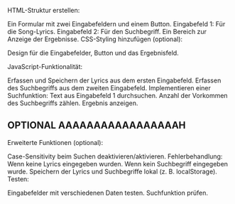 
HTML-Struktur erstellen:

Ein Formular mit zwei Eingabefeldern und einem Button.
Eingabefeld 1: Für die Song-Lyrics.
Eingabefeld 2: Für den Suchbegriff.
Ein Bereich zur Anzeige der Ergebnisse.
CSS-Styling hinzufügen (optional):

Design für die Eingabefelder, Button und das Ergebnisfeld.

JavaScript-Funktionalität:

Erfassen und Speichern der Lyrics aus dem ersten Eingabefeld.
Erfassen des Suchbegriffs aus dem zweiten Eingabefeld.
Implementieren einer Suchfunktion:
Text aus Eingabefeld 1 durchsuchen.
Anzahl der Vorkommen des Suchbegriffs zählen.
Ergebnis anzeigen.


OPTIONAL AAAAAAAAAAAAAAAAAH
---

Erweiterte Funktionen (optional):

Case-Sensitivity beim Suchen deaktivieren/aktivieren.
Fehlerbehandlung:
Wenn keine Lyrics eingegeben wurden.
Wenn kein Suchbegriff eingegeben wurde.
Speichern der Lyrics und Suchbegriffe lokal (z. B. localStorage).
Testen:

Eingabefelder mit verschiedenen Daten testen.
Suchfunktion prüfen.